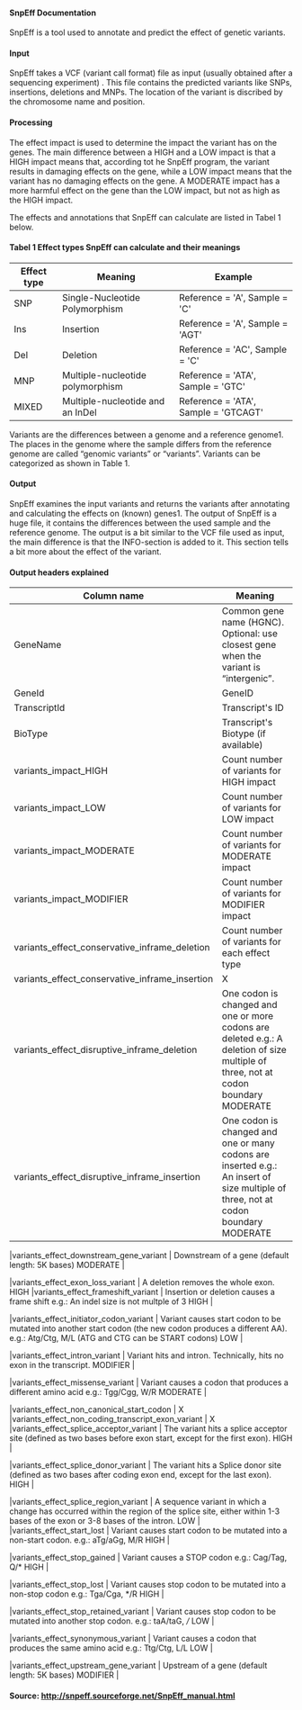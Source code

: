  #### SnpEff Documentation

SnpEff is a tool used to annotate and predict the effect of genetic variants.

 #### Input
SnpEff takes a VCF (variant call format) file as input (usually obtained after a sequencing experiment) . This file contains the predicted variants like SNPs, insertions, deletions and MNPs.
The location of the variant is discribed by the chromosome name and position.

 #### Processing
The effect impact is used to determine the impact the variant has on the genes. The main difference between a HIGH and a LOW impact is that a HIGH impact means that, according tot he SnpEff program, the variant results in damaging effects on the gene, while a LOW impact means that the variant has no damaging effects on the gene. A MODERATE impact has a more harmful effect on the gene than the LOW impact, but not as high as the HIGH impact.

The effects and annotations that SnpEff can calculate are listed in Tabel 1 below.

 #### Tabel 1 Effect types SnpEff can calculate and their meanings
|Effect type  | Meaning                          | Example                              |
|-------------|----------------------------------|--------------------------------------|
|SNP 	      | Single-Nucleotide Polymorphism   | Reference = 'A', Sample = 'C'        |
|Ins          | Insertion                        | Reference = 'A', Sample = 'AGT'      |
|Del          | Deletion                         | Reference = 'AC', Sample = 'C'       |
|MNP          | Multiple-nucleotide polymorphism | Reference = 'ATA', Sample = 'GTC'    |
|MIXED        | Multiple-nucleotide and an InDel | Reference = 'ATA', Sample = 'GTCAGT' |


Variants are the differences between a genome and a reference genome1. The places in the genome where the sample differs from the reference genome are called “genomic variants” or “variants”. Variants can be categorized as shown in Table 1.

 #### Output
SnpEff examines the input variants and returns the variants after annotating and calculating the effects on (known) genes1. The output of SnpEff is a huge file, it contains the differences between the used sample and the reference genome. The output is a bit similar to the VCF file used as input, the main difference is that the INFO-section is added to it. This section tells a bit more about the effect of the variant.


 #### Output headers explained
|Column name						| Meaning								  |
| ----------------------------------------------------- | ----------------------------------------------------------------------- |
|GeneName						| Common gene name (HGNC). Optional: use closest gene when the variant is “intergenic”. |
|GeneId 						| GeneID
|TranscriptId 						| Transcript's ID
|BioType						| Transcript's Biotype (if available)
|variants_impact_HIGH					| Count number of variants for HIGH impact				
|variants_impact_LOW 					| Count number of variants for LOW impact
|variants_impact_MODERATE 				| Count number of variants for MODERATE impact
|variants_impact_MODIFIER 				| Count number of variants for MODIFIER impact
|variants_effect_conservative_inframe_deletion	 	| Count number of variants for each effect type
|variants_effect_conservative_inframe_insertion		| X	
|variants_effect_disruptive_inframe_deletion 		| One codon is changed and one or more codons are deleted e.g.: A deletion of size multiple of three, not at codon boundary MODERATE 
|variants_effect_disruptive_inframe_insertion 		| One codon is changed and one or many codons are inserted e.g.: An insert of size multiple of three, not at codon boundary MODERATE |

|variants_effect_downstream_gene_variant 		| Downstream of a gene (default length: 5K bases)  MODERATE |
	
|variants_effect_exon_loss_variant 			| A deletion removes the whole exon.  HIGH
|variants_effect_frameshift_variant 			| Insertion or deletion causes a frame shift
e.g.: An indel size is not multple of 3 HIGH |
	
|variants_effect_initiator_codon_variant 		| Variant causes start codon to be mutated into another start codon (the new codon produces a different AA).
e.g.: Atg/Ctg, M/L (ATG and CTG can be START codons) LOW |

|variants_effect_intron_variant 			| Variant hits and intron. Technically, hits no exon in the transcript.	MODIFIER |
		
|variants_effect_missense_variant 			| Variant causes a codon that produces a different amino acid
e.g.: Tgg/Cgg, W/R 	MODERATE |

|variants_effect_non_canonical_start_codon 		| X	
|variants_effect_non_coding_transcript_exon_variant 	| X
|variants_effect_splice_acceptor_variant 		| The variant hits a splice acceptor site (defined as two bases before exon start, except for the first exon). 	HIGH |
	
|variants_effect_splice_donor_variant 			| The variant hits a Splice donor site (defined as two bases after coding exon end, except for the last exon). 	HIGH |

|variants_effect_splice_region_variant 			| A sequence variant in which a change has occurred within the region of the splice site, either within 1-3 bases of the exon or 3-8 bases of the intron. 	LOW |	
|variants_effect_start_lost 				| Variant causes start codon to be mutated into a non-start codon.
e.g.: aTg/aGg, M/R 	HIGH |

|variants_effect_stop_gained 				| Variant causes a STOP codon
e.g.: Cag/Tag, Q/* 	HIGH |

|variants_effect_stop_lost 				| Variant causes stop codon to be mutated into a non-stop codon
e.g.: Tga/Cga, */R 	HIGH |

|variants_effect_stop_retained_variant 			| Variant causes stop codon to be mutated into another stop codon.
e.g.: taA/taG, */* 	LOW |

|variants_effect_synonymous_variant 			| Variant causes a codon that produces the same amino acid
e.g.: Ttg/Ctg, L/L 	LOW |
	
|variants_effect_upstream_gene_variant 			| Upstream of a gene (default length: 5K bases) 	MODIFIER |

 #### Source: http://snpeff.sourceforge.net/SnpEff_manual.html
